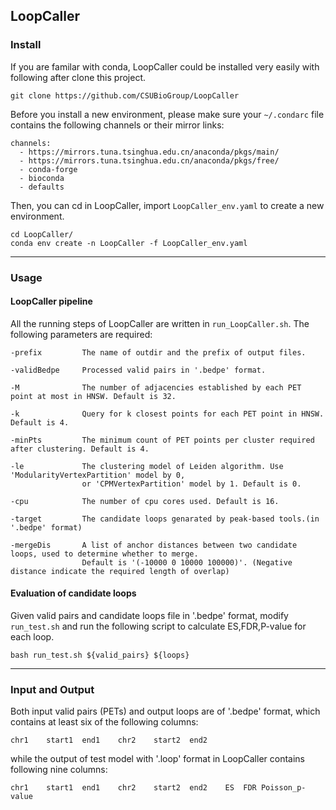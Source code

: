 ## LoopCaller


### Install
If you are familar with conda, LoopCaller could be installed very easily with following after clone this project.
```
git clone https://github.com/CSUBioGroup/LoopCaller
```

Before you install a new environment, please make sure your `~/.condarc` file contains the following channels or their mirror
links:
```
channels:
  - https://mirrors.tuna.tsinghua.edu.cn/anaconda/pkgs/main/
  - https://mirrors.tuna.tsinghua.edu.cn/anaconda/pkgs/free/
  - conda-forge
  - bioconda
  - defaults
```
Then, you can cd in LoopCaller, import `LoopCaller_env.yaml` to create a new environment.
```
cd LoopCaller/
conda env create -n LoopCaller -f LoopCaller_env.yaml
```
---
### Usage

#### LoopCaller pipeline

All the running steps of LoopCaller are written in `run_LoopCaller.sh`.
The following parameters are required:
```
-prefix         The name of outdir and the prefix of output files.

-validBedpe     Processed valid pairs in '.bedpe' format.

-M              The number of adjacencies established by each PET point at most in HNSW. Default is 32.

-k              Query for k closest points for each PET point in HNSW. Default is 4.

-minPts         The minimum count of PET points per cluster required after clustering. Default is 4.

-le             The clustering model of Leiden algorithm. Use 'ModularityVertexPartition' model by 0, 
                or 'CPMVertexPartition' model by 1. Default is 0.

-cpu            The number of cpu cores used. Default is 16.

-target         The candidate loops genarated by peak-based tools.(in '.bedpe' format)

-mergeDis       A list of anchor distances between two candidate loops, used to determine whether to merge.
                Default is '(-10000 0 10000 100000)'. (Negative distance indicate the required length of overlap) 
```

#### Evaluation of candidate loops
Given valid pairs and candidate loops file in '.bedpe' format, modify `run_test.sh` and run the following script to calculate ES,FDR,P-value for each loop.
```
bash run_test.sh ${valid_pairs} ${loops}
```
---
### Input and Output
Both input valid pairs (PETs) and output loops are of '.bedpe' format, which contains at least six of the following columns:
```
chr1    start1  end1    chr2    start2  end2
```
while the output of test model with '.loop' format in LoopCaller contains following nine columns:
```
chr1	start1	end1	chr2	start2	end2	ES	FDR	Poisson_p-value
```
